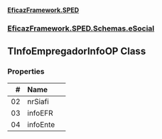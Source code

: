 #### [EficazFramework.SPED](EficazFrameworkSPED.md 'EficazFramework SPED')
### [EficazFramework.SPED.Schemas.eSocial](EficazFramework.SPED.Schemas.eSocial.md 'EficazFramework.SPED.Schemas.eSocial')

## TInfoEmpregadorInfoOP Class
### Properties

| # | Name | |
| ---: | :--- | :--- |
| 02 | nrSiafi |  |
| 03 | infoEFR |  |
| 04 | infoEnte |  |
